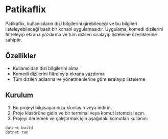 # Patikaflix

Patikaflix, kullanıcıların dizi bilgilerini girebileceği ve bu bilgileri listeleyebileceği basit bir konsol uygulamasıdır. Uygulama, komedi dizilerini filtreleyip ekrana yazdırma ve tüm dizileri sıralayıp listeleme özelliklerine sahiptir.

## Özellikler

- Kullanıcıdan dizi bilgilerini alma
- Komedi dizilerini filtreleyip ekrana yazdırma
- Tüm dizileri adlarına ve yönetmenlerine göre sıralayıp listeleme

## Kurulum

1. Bu projeyi bilgisayarınıza klonlayın veya indirin.
2. Proje klasörüne gidin ve bir terminal veya komut istemcisi açın.
3. Projeyi derlemek ve çalıştırmak için aşağıdaki komutları kullanın:

```sh
dotnet build
dotnet run
